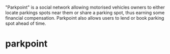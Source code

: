 "Parkpoint" is a social network allowing motorised vehicles owners to either locate parkings spots near them or share a parking spot, thus earning some financial compensation. Parkpoint also allows users to lend or book parking spot ahead of time.
# parkpoint
